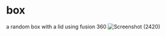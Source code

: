 # box
a random box with a lid using fusion 360
![Screenshot (2420)](https://user-images.githubusercontent.com/90607992/134926267-2a0ffda4-c561-4657-84a7-1f397eec8bc8.png)

